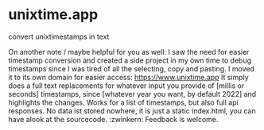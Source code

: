 # unixtime.app

convert unixtimestamps in text

On another note / maybe helpful for you as well: I saw the need for easier timestamp conversion and created a side project in my own time to debug timestamps since I was tired of all the selecting, copy and pasting.
I moved it to its own domain for easier access: <https://www.unixtime.app>
It simply does a full text replacements for whatever input you provide of [millis or seconds] timestamps, since [whatever year you want, by default 2022] and highlights the changes.
Works for a list of timestamps, but also full api responses.
No data ist stored nowhere, it is just a static index.html, you can have alook at the sourcecode. :zwinkern:
Feedback is welcome.
